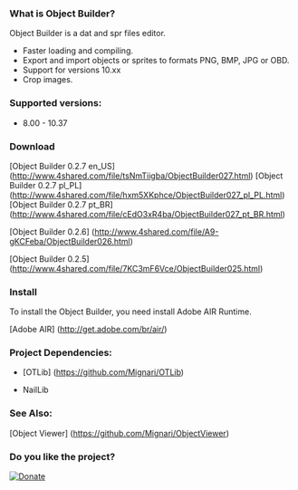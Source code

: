 ### What is Object Builder?

Object Builder is a dat and spr files editor.

* Faster loading and compiling.
* Export and import objects or sprites to formats PNG, BMP, JPG or OBD.
* Support for versions 10.xx
* Crop images.

### Supported versions:

* 8.00 - 10.37

### Download

[Object Builder 0.2.7 en_US] (http://www.4shared.com/file/tsNmTiigba/ObjectBuilder027.html)
[Object Builder 0.2.7 pl_PL] (http://www.4shared.com/file/hxm5XKphce/ObjectBuilder027_pl_PL.html)
[Object Builder 0.2.7 pt_BR] (http://www.4shared.com/file/cEdO3xR4ba/ObjectBuilder027_pt_BR.html)


[Object Builder 0.2.6] (http://www.4shared.com/file/A9-gKCFeba/ObjectBuilder026.html)


[Object Builder 0.2.5] (http://www.4shared.com/file/7KC3mF6Vce/ObjectBuilder025.html)


### Install 

To install the Object Builder, you need install Adobe AIR Runtime.

[Adobe AIR] (http://get.adobe.com/br/air/)

### Project Dependencies:

* [OTLib] (https://github.com/Mignari/OTLib)

* NailLib

### See Also:

[Object Viewer] (https://github.com/Mignari/ObjectViewer)

### Do you like the project?

[![Donate](https://www.paypalobjects.com/en_US/i/btn/btn_donate_LG.gif)](https://www.paypal.com/cgi-bin/webscr?cmd=_s-xclick&hosted_button_id=QFNUYQ24ULK7S)
